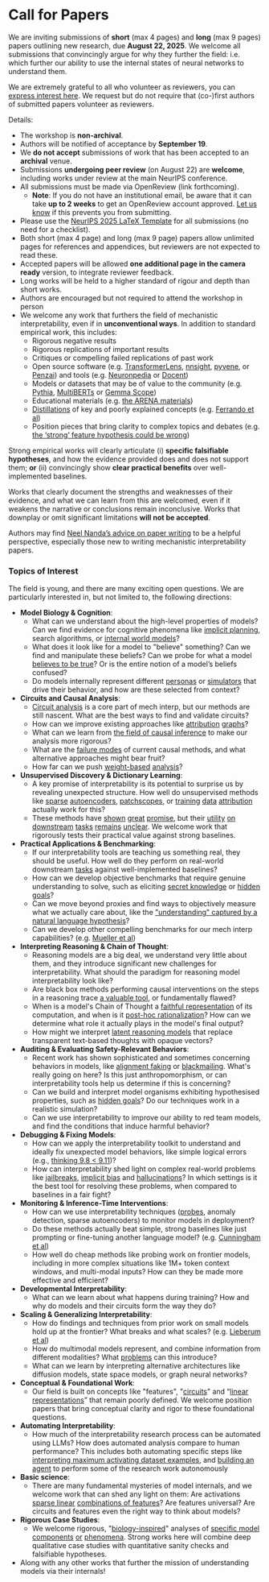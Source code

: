 # Call for Papers
We are inviting submissions of **short** (max 4 pages) and **long** (max 9 pages) papers outlining new research, due **August 22, 2025**. We welcome all submissions that convincingly argue for why they further the field: i.e. which further our ability to use the internal states of neural networks to understand them. 

We are extremely grateful to all who volunteer as reviewers, you can [express interest here](https://www.google.com/url?q=https://docs.google.com/forms/d/e/1FAIpQLSdiw1SJllzoTz_nqzDTzTOGb9DV3W_truQyh-WvYj_QGIi7Mg/viewform?usp%3Ddialog&sa=D&source=editors&ust=1753151788142520&usg=AOvVaw2Wx-HkYtlMQ4d9LT4F2HH0). We request but do not require that (co-)first authors of submitted papers volunteer as reviewers. 

Details: 
* The workshop is **non-archival**.
* Authors will be notified of acceptance by **September 19**.
* We **do not accept** submissions of work that has been accepted to an **archival** venue.
* Submissions **undergoing peer review** (on August 22) are **welcome**, including works under review at the main NeurIPS conference.
* All submissions must be made via OpenReview (link forthcoming).
  * **Note**: If you do not have an institutional email, be aware that it can take **up to 2 weeks** to get an OpenReview account approved. [Let us know](mailto:neurips2025@mechinterpworkshop.com) if this prevents you from submitting.
* Please use the [NeurIPS 2025 LaTeX Template](https://www.google.com/url?q=https://media.neurips.cc/Conferences/NeurIPS2025/Styles.zip&sa=D&source=editors&ust=1753151788143686&usg=AOvVaw2L520Eps0ifbiKETrCKNy3) for all submissions (no need for a checklist).
* Both short (max 4 page) and long (max 9 page) papers allow unlimited pages for references and appendices, but reviewers are not expected to read these.
* Accepted papers will be allowed **one additional page in the camera ready** version, to integrate reviewer feedback.
* Long works will be held to a higher standard of rigour and depth than short works.
* Authors are encouraged but not required to attend the workshop in person
* We welcome any work that furthers the field of mechanistic interpretability, even if in **unconventional ways**. In addition to standard empirical work, this includes:
  * Rigorous negative results
  * Rigorous replications of important results
  * Critiques or compelling failed replications of past work
  * Open source software (e.g. [TransformerLens](https://www.google.com/url?q=https://github.com/neelnanda-io/TransformerLens&sa=D&source=editors&ust=1753151788144689&usg=AOvVaw1ce_aBJV7aT1KWRN_9lgo5), [nnsight](https://www.google.com/url?q=https://github.com/ndif-team/nnsight&sa=D&source=editors&ust=1753151788144755&usg=AOvVaw0OTVEDDuUy3RWZeH-Eazfg), [pyvene](https://www.google.com/url?q=https://github.com/stanfordnlp/pyvene/tree/main/pyvene/models/mlp&sa=D&source=editors&ust=1753151788144830&usg=AOvVaw0HD7-EKZGWvOOB-UnyLClY), or [Penzai](https://www.google.com/url?q=https://github.com/google-deepmind/penzai&sa=D&source=editors&ust=1753151788144907&usg=AOvVaw2MPOs_aPQTcIuf1akJl6ir)) and tools (e.g. [Neuronpedia](https://www.google.com/url?q=http://neuronpedia.org&sa=D&source=editors&ust=1753151788144981&usg=AOvVaw3A9nOujvkNIGlzkeguSBT6) or [Docent](https://www.google.com/url?q=https://transluce.org/introducing-docent&sa=D&source=editors&ust=1753151788145055&usg=AOvVaw1M8AJwwepc_Xd1uP0tlKAx))
  * Models or datasets that may be of value to the community (e.g. [Pythia](https://www.google.com/url?q=https://arxiv.org/abs/2304.01373&sa=D&source=editors&ust=1753151788145192&usg=AOvVaw0GxuUAMtsoliYGLrHdA4SH), [MultiBERTs](https://www.google.com/url?q=https://arxiv.org/abs/2106.16163&sa=D&source=editors&ust=1753151788145254&usg=AOvVaw0l_FUIbeXkL48XSRUu3qHw) or [Gemma Scope](https://www.google.com/url?q=https://arxiv.org/abs/2408.05147&sa=D&source=editors&ust=1753151788145316&usg=AOvVaw3ZT0BnHGE65yyhvkll3Gty))
  * Educational materials (e.g. [the ARENA materials](https://www.google.com/url?q=https://arena3-chapter1-transformer-interp.streamlit.app/&sa=D&source=editors&ust=1753151788145448&usg=AOvVaw1ZNg5gJdOzY4FueP0rg3tb))
  * [Distillations](https://www.google.com/url?q=https://distill.pub/2017/research-debt/&sa=D&source=editors&ust=1753151788145534&usg=AOvVaw2IeUo0dyHIIPW4TwA2qJz3) of key and poorly explained concepts (e.g. [Ferrando et al](https://www.google.com/url?q=https://arxiv.org/abs/2405.00208&sa=D&source=editors&ust=1753151788145646&usg=AOvVaw2gdWRF0OdgnG8Nen41FBnf))
  * Position pieces that bring clarity to complex topics and debates (e.g. [the ‘strong’ feature hypothesis could be wrong](https://www.google.com/url?q=https://www.alignmentforum.org/posts/tojtPCCRpKLSHBdpn/the-strong-feature-hypothesis-could-be-wrong&sa=D&source=editors&ust=1753151788145852&usg=AOvVaw13vEfd66RX8NOVJv1B5un5))

Strong empirical works will clearly articulate (i) **specific falsifiable hypotheses**, and how the evidence provided does and does not support them; **or** (ii) convincingly show **clear practical benefits** over well-implemented baselines. 

Works that clearly document the strengths and weaknesses of their evidence, and what we can learn from this are welcomed, even if it weakens the narrative or conclusions remain inconclusive. Works that downplay or omit significant limitations **will not be accepted**. 

Authors may find [Neel Nanda’s advice on paper writing](https://www.google.com/url?q=https://www.alignmentforum.org/posts/eJGptPbbFPZGLpjsp/highly-opinionated-advice-on-how-to-write-ml-papers&sa=D&source=editors&ust=1753151788146644&usg=AOvVaw0FdXfZsSqua7dN0cOdKNAV) to be a helpful perspective, especially those new to writing mechanistic interpretability papers. 
### Topics of Interest
The field is young, and there are many exciting open questions. We are particularly interested in, but not limited to, the following directions: 
* **Model Biology & Cognition**:
  * What can we understand about the high-level properties of models? Can we find evidence for cognitive phenomena like [implicit planning](https://www.google.com/url?q=https://transformer-circuits.pub/2025/attribution-graphs/biology.html%23dives-poems&sa=D&source=editors&ust=1753151788147197&usg=AOvVaw2ll9G4ckgGcj3ET7ikSN4p), search algorithms, or [internal world models](https://www.google.com/url?q=https://arxiv.org/abs/2210.13382&sa=D&source=editors&ust=1753151788147287&usg=AOvVaw2Qi60tOxNLzeAUp2fnCsi6)?
  * What does it look like for a model to "believe" something? Can we find and manipulate these beliefs? Can we probe for what a model [believes to be true](https://www.google.com/url?q=https://arxiv.org/abs/2310.06824&sa=D&source=editors&ust=1753151788147485&usg=AOvVaw2gnFPLEuGchkfexmbkMqfH)? Or is the entire notion of a model’s beliefs confused?
  * Do models internally represent different [personas](https://www.google.com/url?q=https://arxiv.org/abs/2406.12094&sa=D&source=editors&ust=1753151788147665&usg=AOvVaw327P8PLSXemupiCd9dJqkr) or [simulators](https://www.google.com/url?q=https://www.nature.com/articles/s41586-023-06647-8&sa=D&source=editors&ust=1753151788147737&usg=AOvVaw2r8m1wWn2A8EZ1aQR2nDcn) that drive their behavior, and how are these selected from context?
* **Circuits and Causal Analysis**:
  * [Circuit analysis](https://www.google.com/url?q=https://distill.pub/2020/circuits/zoom-in/&sa=D&source=editors&ust=1753151788147948&usg=AOvVaw3SkTehL5-4QdGvxKNWum0F) is a core part of mech interp, but our methods are still nascent. What are the best ways to find and validate circuits?
  * How can we improve existing approaches like [attribution](https://www.google.com/url?q=https://arxiv.org/abs/2406.11944&sa=D&source=editors&ust=1753151788148170&usg=AOvVaw1OUnuVXnwSyKEWwxuzv0dJ) [graphs](https://www.google.com/url?q=https://transformer-circuits.pub/2025/attribution-graphs/methods.html&sa=D&source=editors&ust=1753151788148261&usg=AOvVaw2jHxk2RDSBORplshvmsoHo)?
  * What can we learn from [the field of causal inference](https://www.google.com/url?q=https://arxiv.org/abs/2407.04690&sa=D&source=editors&ust=1753151788148394&usg=AOvVaw0XmlwsXIL7E8zI5pHnB5ev) to make our analysis more rigorous?
  * What are the [failure modes](https://www.google.com/url?q=https://arxiv.org/abs/2307.15771&sa=D&source=editors&ust=1753151788148525&usg=AOvVaw2pvOioO2nUDfbnq6KfcLZ-) of current causal methods, and what alternative approaches might bear fruit?
  * How far can we push [weight-based](https://www.google.com/url?q=https://arxiv.org/abs/2301.05217&sa=D&source=editors&ust=1753151788148696&usg=AOvVaw16AhFDTLG_TsBFBcFoLOLN) [analysis](https://www.google.com/url?q=https://arxiv.org/abs/2410.08417&sa=D&source=editors&ust=1753151788148756&usg=AOvVaw3qN3Qryub7y1CvaM8XhRVE)?
* **Unsupervised Discovery & Dictionary Learning**:
  * A key promise of interpretability is its potential to surprise us by revealing unexpected structure. How well do unsupervised methods like [sparse](https://www.google.com/url?q=https://arxiv.org/abs/2103.15949&sa=D&source=editors&ust=1753151788149044&usg=AOvVaw1qF0o_KV1PGz9vFtN01Fc3) [autoencoders](https://www.google.com/url?q=https://transformer-circuits.pub/2023/monosemantic-features&sa=D&source=editors&ust=1753151788149121&usg=AOvVaw02BJiHPETB-JBdTk7X-ml3), [patch](https://www.google.com/url?q=https://arxiv.org/abs/2401.06102&sa=D&source=editors&ust=1753151788149180&usg=AOvVaw3t4c-G0_5RT_Yh_txi2FHN)[scopes](https://www.google.com/url?q=https://arxiv.org/abs/2403.10949v2&sa=D&source=editors&ust=1753151788149225&usg=AOvVaw39A7hkdDCFCKlvCKs6frSj), or [training](https://www.google.com/url?q=https://proceedings.mlr.press/v70/koh17a?ref%3Dhttps://githubhelp.com&sa=D&source=editors&ust=1753151788149305&usg=AOvVaw3P6SwSpDpUTGRw3jrf2pRS) [data](https://www.google.com/url?q=https://arxiv.org/abs/2308.03296&sa=D&source=editors&ust=1753151788149362&usg=AOvVaw2n4wMYSEFSZGGzlqCDFlTM) [attribution](https://www.google.com/url?q=https://arxiv.org/abs/2205.11482&sa=D&source=editors&ust=1753151788149422&usg=AOvVaw3gEOF6uB4_m6lxfyYiPZk_) actually work for this?
  * These methods have [shown](https://www.google.com/url?q=https://transformer-circuits.pub/2024/scaling-monosemanticity/index.html&sa=D&source=editors&ust=1753151788149560&usg=AOvVaw35bP7-7ty4h5C7-98Cop_p) [great](https://www.google.com/url?q=https://transformer-circuits.pub/2025/attribution-graphs/biology.html&sa=D&source=editors&ust=1753151788149639&usg=AOvVaw1Iumb7k6hRVKskoptD8i7N) [promise](https://www.google.com/url?q=https://arxiv.org/abs/2503.10965&sa=D&source=editors&ust=1753151788149696&usg=AOvVaw1sq1X4qcQGhe-N71lrFqd2), but their [utility](https://www.google.com/url?q=https://arxiv.org/abs/2502.16681&sa=D&source=editors&ust=1753151788149763&usg=AOvVaw0eYviCBlLcKhV5vlAbWFV7) [on](https://www.google.com/url?q=https://www.tilderesearch.com/blog/sieve&sa=D&source=editors&ust=1753151788149823&usg=AOvVaw0NKOTJXF0_Mdvz0oJYD_pZ) [downstream](https://www.google.com/url?q=https://arxiv.org/abs/2501.17148&sa=D&source=editors&ust=1753151788149885&usg=AOvVaw3IkOzndcVhu8MkG2oSXmoO) [tasks](https://www.google.com/url?q=https://transformer-circuits.pub/2024/features-as-classifiers/index.html&sa=D&source=editors&ust=1753151788149960&usg=AOvVaw3qQ1jsCUdedIwjwXkQjKFh) [remains](https://www.google.com/url?q=https://arxiv.org/abs/2502.04382&sa=D&source=editors&ust=1753151788150018&usg=AOvVaw3tvBRTzq1CQ3g3t0RVH3DA) [unclear](https://www.google.com/url?q=https://www.alignmentforum.org/posts/4uXCAJNuPKtKBsi28/negative-results-for-saes-on-downstream-tasks&sa=D&source=editors&ust=1753151788150109&usg=AOvVaw33WBGyusm1w2_LeB7i4Fbf). We welcome work that rigorously tests their practical value against strong baselines.
* **Practical Applications & Benchmarking**:
  * If our interpretability tools are teaching us something real, they should be useful. How well do they perform on real-world downstream [tasks](https://www.google.com/url?q=https://www.lesswrong.com/posts/wGRnzCFcowRCrpX4Y/downstream-applications-as-validation-of-interpretability&sa=D&source=editors&ust=1753151788150495&usg=AOvVaw1jZDHFDTpYxpy6gn2JgWi4) against well-implemented baselines?
  * How can we develop objective benchmarks that require genuine understanding to solve, such as eliciting [secret knowledge](https://www.google.com/url?q=https://arxiv.org/abs/2505.14352&sa=D&source=editors&ust=1753151788150698&usg=AOvVaw05M2kiVdC46Ph8PZ83bI8a) or [hidden goals](https://www.google.com/url?q=https://arxiv.org/abs/2503.10965&sa=D&source=editors&ust=1753151788150763&usg=AOvVaw3drVl_AivFV-1Lo166qDGs)?
  * Can we move beyond proxies and find ways to objectively measure what we actually care about, like the ["understanding" captured by a natural language hypothesis](https://www.google.com/url?q=https://arxiv.org/abs/2502.04382&sa=D&source=editors&ust=1753151788150979&usg=AOvVaw3aD7tqAbT15oIWZUIHITKH)?
  * Can we develop other compelling benchmarks for our mech interp capabilities? (e.g. [Mueller et al](https://www.google.com/url?q=https://arxiv.org/abs/2504.13151&sa=D&source=editors&ust=1753151788151135&usg=AOvVaw3zVJm8ZI-oZ-PdqZAXnJbl))
* **Interpreting Reasoning & Chain of Thought**:
  * Reasoning models are a big deal, we understand very little about them, and they introduce significant new challenges for interpretability. What should the paradigm for reasoning model interpretability look like?
  * Are black box methods performing causal interventions on the steps in a reasoning trace [a valuable tool](https://www.google.com/url?q=https://arxiv.org/abs/2506.19143&sa=D&source=editors&ust=1753151788151599&usg=AOvVaw1nUuXMdzl8S2kMwFKawCBU), or fundamentally flawed?
  * When is a model's Chain of Thought a [faithful representation](https://www.google.com/url?q=https://arxiv.org/abs/2305.04388&sa=D&source=editors&ust=1753151788151752&usg=AOvVaw3BOr5FBqTqf8OO9-LBalcU) of its computation, and when is it [post-hoc rationalization](https://www.google.com/url?q=https://arxiv.org/abs/2503.08679&sa=D&source=editors&ust=1753151788151853&usg=AOvVaw0F0ncEdVOnBjSncbicnlbI)? How can we determine what role it actually plays in the model's final output?
  * How might we interpret [latent reasoning models](https://www.google.com/url?q=https://arxiv.org/abs/2412.06769&sa=D&source=editors&ust=1753151788152034&usg=AOvVaw0k1DX3V7GL_VI_m8DCzYkZ) that replace transparent text-based thoughts with opaque vectors?
* **Auditing & Evaluating Safety-Relevant Behaviors**:
  * Recent work has shown sophisticated and sometimes concerning behaviors in models, like [alignment faking](https://www.google.com/url?q=https://arxiv.org/abs/2412.14093&sa=D&source=editors&ust=1753151788152347&usg=AOvVaw394Lqd3C5ntl3ExBGqfQ_c) or [blackmailing](https://www.google.com/url?q=https://www.anthropic.com/research/agentic-misalignment&sa=D&source=editors&ust=1753151788152424&usg=AOvVaw3Jdlhx73yLbbJtTd354YmI). What's really going on here? Is this just anthropomorphism, or can interpretability tools help us determine if this is concerning?
  * Can we build and interpret model organisms exhibiting hypothesised properties, such as [hidden goals](https://www.google.com/url?q=https://arxiv.org/abs/2503.10965&sa=D&source=editors&ust=1753151788152689&usg=AOvVaw3-T03MVvbw0zJCigHt7a9X)? Do our techniques work in a realistic simulation?
  * Can we use interpretability to improve our ability to red team models, and find the conditions that induce harmful behavior?
* **Debugging & Fixing Models**:
  * How can we apply the interpretability toolkit to understand and ideally fix unexpected model behaviors, like simple logical errors (e.g., [thinking 9.8 < 9.11](https://www.google.com/url?q=https://transluce.org/observability-interface&sa=D&source=editors&ust=1753151788153142&usg=AOvVaw2hTcvNEIcLzcY8FQx_pvlo))?
  * How can interpretability shed light on complex real-world problems like [jailbreaks](https://www.google.com/url?q=https://transformer-circuits.pub/2025/attribution-graphs/biology.html%23dives-jailbreak&sa=D&source=editors&ust=1753151788153351&usg=AOvVaw1a2jNkcSEiKxiMShwzzAfv), [implicit bias](https://www.google.com/url?q=https://arxiv.org/abs/2506.10922&sa=D&source=editors&ust=1753151788153423&usg=AOvVaw1cIk9EP7u_1pXUSQxQ02Pq) and [hallucinations](https://www.google.com/url?q=https://arxiv.org/abs/2411.14257&sa=D&source=editors&ust=1753151788153491&usg=AOvVaw1txBByyKDNOS18Bi3mQdra)? In which settings is it the best tool for resolving these problems, when compared to baselines in a fair fight?
* **Monitoring & Inference-Time Interventions**:
  * How can we use interpretability techniques ([probes](https://www.google.com/url?q=https://arxiv.org/abs/2102.12452&sa=D&source=editors&ust=1753151788153793&usg=AOvVaw38urgnU--1rjID2Y2azwzu), anomaly detection, sparse autoencoders) to monitor models in deployment?
  * Do these methods actually beat simple, strong baselines like just prompting or fine-tuning another language model? (e.g. [Cunningham et al](https://www.google.com/url?q=https://alignment.anthropic.com/2025/cheap-monitors/&sa=D&source=editors&ust=1753151788154052&usg=AOvVaw23DqM6ieZpFyPOFs6giynU))
  * How well do cheap methods like probing work on frontier models, including in more complex situations like 1M+ token context windows, and multi-modal inputs? How can they be made more effective and efficient?
* **Developmental Interpretability**:
  * What can we learn about what happens during training? How and why do models and their circuits form the way they do?
* **Scaling & Generalizing Interpretability**:
  * How do findings and techniques from prior work on small models hold up at the frontier? What breaks and what scales? (e.g. [Lieberum et al](https://www.google.com/url?q=https://arxiv.org/abs/2307.09458&sa=D&source=editors&ust=1753151788154728&usg=AOvVaw0nTneUuBClfoP9Q_t9FX-d))
  * How do multimodal models represent, and combine information from different modalities? What [problems](https://www.google.com/url?q=https://openreview.net/pdf?id%3DVUhRdZp8ke&sa=D&source=editors&ust=1753151788154900&usg=AOvVaw0HirCQnJd6zIkUWu4fwfXk) can this introduce?
  * What can we learn by interpreting alternative architectures like diffusion models, state space models, or graph neural networks?
* **Conceptual & Foundational Work**:
  * Our field is built on concepts like "features", "[circuits](https://www.google.com/url?q=https://distill.pub/2020/circuits/zoom-in/&sa=D&source=editors&ust=1753151788155256&usg=AOvVaw2UEPe3b9LnE3Zl1uI-F3PM)" and “[linear representations](https://www.google.com/url?q=https://transformer-circuits.pub/2024/july-update/index.html%23linear-representations&sa=D&source=editors&ust=1753151788155356&usg=AOvVaw1vuvCaqTgDOAPN_h8edWKq)” that remain poorly defined. We welcome position papers that bring conceptual clarity and rigor to these foundational questions.
* **Automating Interpretability**:
  * How much of the interpretability research process can be automated using LLMs? How does automated analysis compare to human performance? This includes both automating specific steps like [interpreting maximum activating dataset examples](https://www.google.com/url?q=https://openaipublic.blob.core.windows.net/neuron-explainer/paper/index.html&sa=D&source=editors&ust=1753151788155834&usg=AOvVaw1axrcr0v504-QqYP_n2n5V), and [building an agent](https://www.google.com/url?q=https://arxiv.org/abs/2404.14394&sa=D&source=editors&ust=1753151788155906&usg=AOvVaw2SPGPZk6DxQus6HVc3rp6i) to perform some of the research work autonomously
* **Basic science**:
  * There are many fundamental mysteries of model internals, and we welcome work that can shed any light on them: Are activations [sparse linear](https://www.google.com/url?q=https://arxiv.org/abs/1601.03764&sa=D&source=editors&ust=1753151788156206&usg=AOvVaw06kCRkYWvJmLPg45qWA88A) [combinations of features](https://www.google.com/url?q=https://transformer-circuits.pub/2022/toy_model/index.html&sa=D&source=editors&ust=1753151788156293&usg=AOvVaw3UFDUp9n5qpCpgSqeQwV-h)? Are features universal? Are circuits and features even the right way to think about models?
* **Rigorous Case Studies**:
  * We welcome rigorous, "[biology-inspired](https://www.google.com/url?q=https://distill.pub/2020/circuits/curve-circuits/&sa=D&source=editors&ust=1753151788156574&usg=AOvVaw0BGlvxiKdzOHdc12Rn-2o5)" analyses of [specific model](https://www.google.com/url?q=https://arxiv.org/abs/2310.04625&sa=D&source=editors&ust=1753151788156654&usg=AOvVaw2VpwEsG-YRi_A-AKeX06A3) [components](https://www.google.com/url?q=https://transformer-circuits.pub/2024/scaling-monosemanticity/index.html&sa=D&source=editors&ust=1753151788156735&usg=AOvVaw01KvTy2168MFz6xJQ-8QaF) [or](https://www.google.com/url?q=https://arxiv.org/abs/2305.01610&sa=D&source=editors&ust=1753151788156791&usg=AOvVaw19aG3mNRMtr_LYipN-wab-) [phenomena](https://www.google.com/url?q=https://arxiv.org/abs/2306.09346&sa=D&source=editors&ust=1753151788156849&usg=AOvVaw3QNLGHeWf_gqPg-65ngF2r). Strong works here will combine deep qualitative case studies with quantitative sanity checks and falsifiable hypotheses.
* Along with any other works that further the mission of understanding models via their internals!